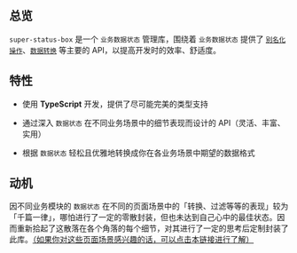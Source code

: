 ## 总览

`super-status-box` 是一个 `业务数据状态` 管理库，围绕着 `业务数据状态` 提供了 [`别名化操作`]()、[`数据转换`]() 等主要的 API，以提高开发时的效率、舒适度。

## 特性

- 使用 **TypeScript** 开发，提供了尽可能完美的类型支持

<!-- - 灵活且丰富、实用的 API，是通过对 `数据状态` 在不同业务场景中的表现进行了一定的深入思考而设计出的。 -->

<!-- - 对 `数据状态` 在不同业务场景中的表现进行了一定深入的思考，从而设计出的灵活且丰富、实用的 API。 -->

- 通过深入 `数据状态` 在不同业务场景中的细节表现而设计的 API（灵活、丰富、实用）

- 根据 `数据状态` 轻松且优雅地转换成你在各业务场景中期望的数据格式

## 动机

因不同业务模块的 `数据状态` 在不同的页面场景中的「转换、过滤等等的表现」较为「千篇一律」，哪怕进行了一定的零散封装，但也未达到自己心中的最佳状态。因而重新拾起了这散落在各个角落的每个细节，对其进行了一定的思考后定制封装了此库。[（如果你对这些页面场景感兴趣的话，可以点击本链接进行了解）](https://www.baidu.com)
